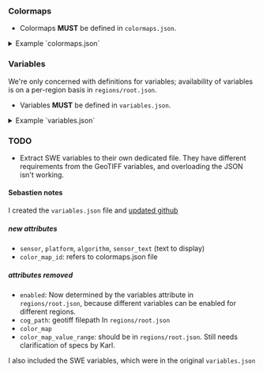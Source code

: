 ### Colormaps

* Colormaps **MUST** be defined in `colormaps.json`.

<details>
<summary>Example `colormaps.json`</summary>
```{.json include="example_data/colormaps.json"}
```
</details>


### Variables

We're only concerned with definitions for variables; availability of variables is on a
per-region basis in `regions/root.json`.

* Variables **MUST** be defined in `variables.json`.

<details>
<summary>Example `variables.json`</summary>
```{.json include="example_data/variables.json"}
```
</details>


### TODO

- Extract SWE variables to their own dedicated file. They have different requirements
  from the GeoTIFF variables, and overloading the JSON isn't working.


#### Sebastien notes

I created the `variables.json` file and [updated github](https://github.com/nsidc/snow-today-webapp-server/blob/region-data-draft-spec-1/doc/interfaces/supercomputer_data/drafts/20231026_variables/variables.json)

##### new attributes

* `sensor`, `platform`, `algorithm`, `sensor_text` (text to display)
* `color_map_id`: refers to colormaps.json file

##### attributes removed

* `enabled`: Now determined by the variables attribute in `regions/root.json`, because
  different variables can be enabled for different regions.
* `cog_path`: geotiff filepath In `regions/root.json`
* `color_map`
* `color_map_value_range`: should be in `regions/root.json`. Still needs clarification
  of specs by Karl.

I also included the SWE variables, which were in the original `variables.json`

